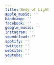 ```yaml
---
title: Body of Light
apple_music: ''
bandcamp: ''
facebook: ''
google_music: ''
instagram: ''
soundcloud: ''
spotify: ''
twitter: ''
website: ''
youtube: ''
---
```

